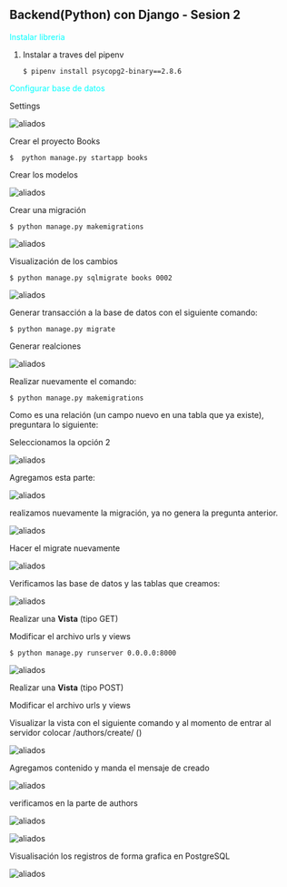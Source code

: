 ## Backend(Python) con Django - Sesion 2

<span style="color: cyan">Instalar libreria</span>

1. Instalar a traves del pipenv
   
       $ pipenv install psycopg2-binary==2.8.6

<span style="color: cyan">Configurar base de datos</span>

Settings

![aliados](img/1.PNG)

Crear el proyecto Books

    $  python manage.py startapp books

Crear los modelos 

![aliados](img/2.PNG)

Crear una migración

    $ python manage.py makemigrations

![aliados](img/3.PNG)

Visualización de los cambios

    $ python manage.py sqlmigrate books 0002

![aliados](img/4.PNG)

Generar transacción a la base de datos con el siguiente comando:

    $ python manage.py migrate

Generar realciones

![aliados](img/5.PNG)

Realizar nuevamente el comando:

    $ python manage.py makemigrations

Como es una relación (un campo nuevo en una tabla que ya existe), preguntara lo siguiente: 

Seleccionamos la opción 2

![aliados](img/6.PNG)

Agregamos esta parte:

![aliados](img/7.PNG)

realizamos nuevamente la migración, ya no genera la pregunta anterior.

![aliados](img/8.PNG)

Hacer el migrate nuevamente

![aliados](img/9.PNG)

Verificamos las base de datos y las tablas que creamos:

![aliados](img/10.PNG)

Realizar una **Vista** (tipo GET)

Modificar el archivo urls y views

    $ python manage.py runserver 0.0.0.0:8000

![aliados](img/11.PNG)

Realizar una **Vista** (tipo POST)

Modificar el archivo urls y views

Visualizar la vista con el siguiente comando y al momento de entrar al servidor colocar  /authors/create/ ()

![aliados](img/12.PNG)

Agregamos contenido y manda el mensaje de creado

![aliados](img/13.PNG)

verificamos en la parte de authors

![aliados](img/14.PNG)

![aliados](img/15.PNG)

Visualisación los registros de forma grafica en PostgreSQL

![aliados](img/16.PNG)